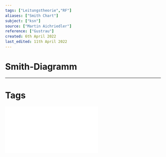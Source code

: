 ```yaml
---
tags: ["Leitungstheorie","RF"]
aliases: ["Smith Chart"]
subject: ["ksn"]
source: ["Martin Aichriedler"]
reference: ["Gustrau"]
created: 6th April 2022
last_edited: 11th April 2022
---
```


# Smith-Diagramm

---
# Tags
![C1-Smith_Chart_Aarhus_CAS_2010_caspers_version_20_September_2010](hf-technik/assets/C1-Smith_Chart_Aarhus_CAS_2010_caspers_version_20_September_2010.pdf)